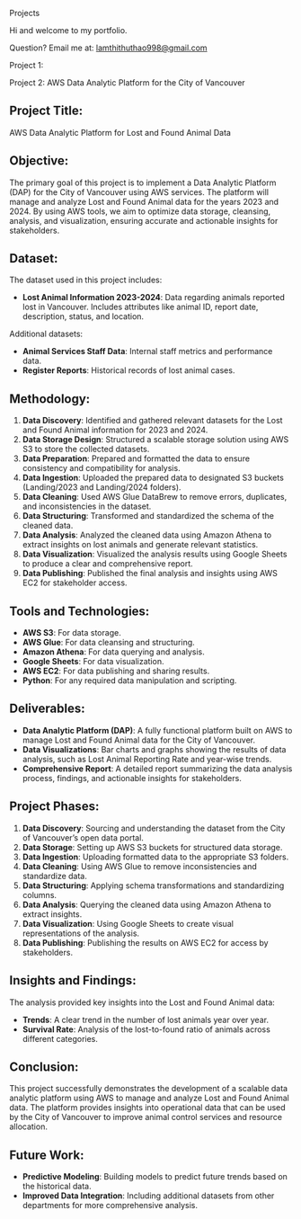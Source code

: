 Projects

Hi and welcome to my portfolio.

Question? Email me at:
[lamthithuthao998@gmail.com](mailto:lamthithuthao998@gmail.com)

Project 1: 



Project 2: AWS Data Analytic Platform for the City of Vancouver

## Project Title:
AWS Data Analytic Platform for Lost and Found Animal Data

## Objective:
The primary goal of this project is to implement a Data Analytic Platform (DAP) for the City of Vancouver using AWS services. The platform will manage and analyze Lost and Found Animal data for the years 2023 and 2024. By using AWS tools, we aim to optimize data storage, cleansing, analysis, and visualization, ensuring accurate and actionable insights for stakeholders.

## Dataset:
The dataset used in this project includes:
- **Lost Animal Information 2023-2024**: Data regarding animals reported lost in Vancouver. Includes attributes like animal ID, report date, description, status, and location.

Additional datasets:
- **Animal Services Staff Data**: Internal staff metrics and performance data.
- **Register Reports**: Historical records of lost animal cases.

## Methodology:
1. **Data Discovery**: Identified and gathered relevant datasets for the Lost and Found Animal information for 2023 and 2024.
2. **Data Storage Design**: Structured a scalable storage solution using AWS S3 to store the collected datasets.
3. **Data Preparation**: Prepared and formatted the data to ensure consistency and compatibility for analysis.
4. **Data Ingestion**: Uploaded the prepared data to designated S3 buckets (Landing/2023 and Landing/2024 folders).
5. **Data Cleaning**: Used AWS Glue DataBrew to remove errors, duplicates, and inconsistencies in the dataset.
6. **Data Structuring**: Transformed and standardized the schema of the cleaned data.
7. **Data Analysis**: Analyzed the cleaned data using Amazon Athena to extract insights on lost animals and generate relevant statistics.
8. **Data Visualization**: Visualized the analysis results using Google Sheets to produce a clear and comprehensive report.
9. **Data Publishing**: Published the final analysis and insights using AWS EC2 for stakeholder access.

## Tools and Technologies:
- **AWS S3**: For data storage.
- **AWS Glue**: For data cleansing and structuring.
- **Amazon Athena**: For data querying and analysis.
- **Google Sheets**: For data visualization.
- **AWS EC2**: For data publishing and sharing results.
- **Python**: For any required data manipulation and scripting.

## Deliverables:
- **Data Analytic Platform (DAP)**: A fully functional platform built on AWS to manage Lost and Found Animal data for the City of Vancouver.
- **Data Visualizations**: Bar charts and graphs showing the results of data analysis, such as Lost Animal Reporting Rate and year-wise trends.
- **Comprehensive Report**: A detailed report summarizing the data analysis process, findings, and actionable insights for stakeholders.

## Project Phases:
1. **Data Discovery**: Sourcing and understanding the dataset from the City of Vancouver’s open data portal.
2. **Data Storage**: Setting up AWS S3 buckets for structured data storage.
3. **Data Ingestion**: Uploading formatted data to the appropriate S3 folders.
4. **Data Cleaning**: Using AWS Glue to remove inconsistencies and standardize data.
5. **Data Structuring**: Applying schema transformations and standardizing columns.
6. **Data Analysis**: Querying the cleaned data using Amazon Athena to extract insights.
7. **Data Visualization**: Using Google Sheets to create visual representations of the analysis.
8. **Data Publishing**: Publishing the results on AWS EC2 for access by stakeholders.

## Insights and Findings:
The analysis provided key insights into the Lost and Found Animal data:
- **Trends**: A clear trend in the number of lost animals year over year.
- **Survival Rate**: Analysis of the lost-to-found ratio of animals across different categories.

## Conclusion:
This project successfully demonstrates the development of a scalable data analytic platform using AWS to manage and analyze Lost and Found Animal data. The platform provides insights into operational data that can be used by the City of Vancouver to improve animal control services and resource allocation.

## Future Work:
- **Predictive Modeling**: Building models to predict future trends based on the historical data.
- **Improved Data Integration**: Including additional datasets from other departments for more comprehensive analysis.



